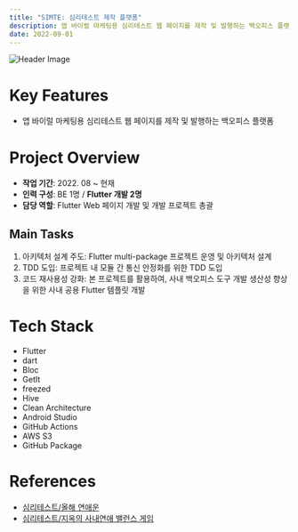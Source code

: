 ```yaml
---
title: "SIMTE: 심리테스트 제작 플랫폼"
description: 앱 바이럴 마케팅용 심리테스트 웹 페이지를 제작 및 발행하는 백오피스 플랫폼
date: 2022-09-01
---
```


![Header Image](https://user-images.githubusercontent.com/76774659/203481865-b4563a43-916d-40b2-8014-b1dc17868d70.png)

# Key Features

- 앱 바이럴 마케팅용 심리테스트 웹 페이지를 제작 및 발행하는 백오피스 플랫폼

# Project Overview

- **작업 기간**: 2022. 08 ~ 현재
- **인력 구성**: BE 1명 / **Flutter 개발 2명**
- **담당 역할**: Flutter Web 페이지 개발 및 개발 프로젝트 총괄

## Main Tasks

1. 아키텍처 설계 주도: Flutter multi-package 프로젝트 운영 및 아키텍처 설계
2. TDD 도입: 프로젝트 내 모듈 간 통신 안정화를 위한 TDD 도입
3. 코드 재사용성 강화: 본 프로젝트를 활용하여, 사내 백오피스 도구 개발 생산성 향상을 위한 사내 공용 Flutter 템플릿 개발

# Tech Stack

- Flutter
- dart
- Bloc
- GetIt
- freezed
- Hive
- Clean Architecture
- Android Studio
- GitHub Actions
- AWS S3
- GitHub Package

# References

- [심리테스트/올해 연애운](https://newyear.picka.app)
- [심리테스트/지옥의 사내연애 밸런스 게임](https://hellluv.picka.app/result/type/result1)
